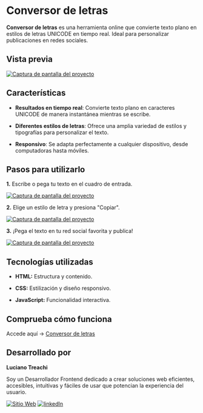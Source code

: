 # Conversor de letras

**Conversor de letras** es una herramienta online que convierte texto plano en estilos de letras UNICODE en tiempo real. Ideal para personalizar publicaciones en redes sociales.

## Vista previa

[![Captura de pantalla del proyecto](https://i.postimg.cc/ZRdZm6xb/website.jpg)](https://postimg.cc/ftD1jtPp)

## Características

- **Resultados en tiempo real**: Convierte texto plano en caracteres UNICODE de manera instantánea mientras se escribe.

- **Diferentes estilos de letras**: Ofrece una amplia variedad de estilos y tipografías para personalizar el texto.

- **Responsivo**: Se adapta perfectamente a cualquier dispositivo, desde computadoras hasta móviles.

## Pasos para utilizarlo

**1.** Escribe o pega tu texto en el cuadro de entrada.

[![Captura de pantalla del proyecto](https://i.postimg.cc/Wb4WJTxr/website.jpg)](https://postimg.cc/8sqB2QpP)

**2.** Elige un estilo de letra y presiona "Copiar".

[![Captura de pantalla del proyecto](https://i.postimg.cc/1X7KKVbF/website.jpg)](https://postimg.cc/tnPPqJqR)

**3.** ¡Pega el texto en tu red social favorita y publica!

[![Captura de pantalla del proyecto](https://i.postimg.cc/BQ7pyC0k/website.jpg)](https://postimg.cc/zVWTHK3F)

## Tecnologías utilizadas

- **HTML:** Estructura y contenido.

- **CSS:** Estilización y diseño responsivo.

- **JavaScript:** Funcionalidad interactiva.

## Comprueba cómo funciona

Accede aquí → [Conversor de letras](https://conversordeletras.netlify.app/)

## Desarrollado por

**Luciano Treachi**

Soy un Desarrollador Frontend dedicado a crear soluciones web eficientes, accesibles, intuitivas y fáciles de usar que potencian la experiencia del usuario.

[![Sitio Web](https://img.shields.io/badge/Sitio_Web-black?style=for-the-badge&logoColor=white)](https://lucianotreachi.website/)
[![linkedIn](https://img.shields.io/badge/LinkedIn-0077B5?style=for-the-badge&logoColor=white)](https://www.linkedin.com/in/luciano-treachi/)
